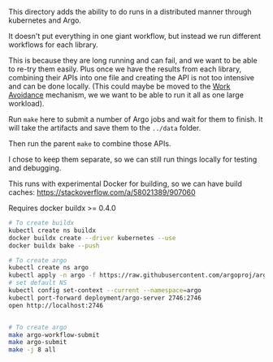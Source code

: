 This directory adds the ability to do runs in a distributed manner through kubernetes and Argo.

It doesn't put everything in one giant workflow, but instead we run different workflows for each library.

This is because they are long running and can fail, and we want to be able to re-try them easily. Plus once we have the results from each library, combining their APIs into one file and creating the API is not too intensive and can be done locally. (This could maybe be moved to the [Work Avoidance](https://argoproj.github.io/argo/work-avoidance/) mechanism, we we want to be able to run it all as one large workload).

Run `make` here to submit a number of Argo jobs and wait for them to finish. It will take the artifacts and save them to the `../data` folder.

Then run the parent `make` to combine those APIs.

I chose to keep them separate, so we can still run things locally for testing and debugging.


This runs with experimental Docker for building, so we can
have build caches: https://stackoverflow.com/a/58021389/907060

Requires docker buildx >= 0.4.0


```bash
# To create buildx 
kubectl create ns buildx
docker buildx create --driver kubernetes --use
docker buildx bake --push

# To create argo
kubectl create ns argo
kubectl apply -n argo -f https://raw.githubusercontent.com/argoproj/argo/stable/manifests/quick-start-minimal.yaml
# set default NS
kubectl config set-context --current --namespace=argo
kubectl port-forward deployment/argo-server 2746:2746
open http://localhost:2746


# To create argo
make argo-workflow-submit
make argo-submit
make -j 8 all
```